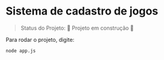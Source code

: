# Sistema de cadastro de jogos
> Status do Projeto: :construction: Projeto em construção :construction:

Para rodar o projeto, digite:

```
node app.js
````  
